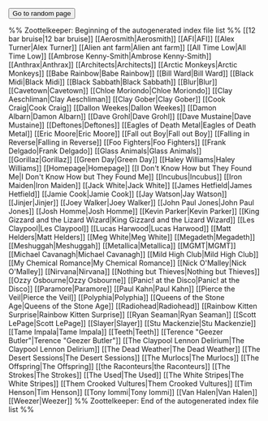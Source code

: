 <button id="go-to-random-page">Go to random page</button>

<script>
  let links = Array.from(document.querySelectorAll("a"));
  links.forEach(function(link) {
    link.style.display = "none !important";
  });

  document.getElementById("go-to-random-page").addEventListener("click", function() {
    let randomLink = links[Math.floor(Math.random() * links.length)].href;
    window.location.href = randomLink;
  });
</script>

%% Zoottelkeeper: Beginning of the autogenerated index file list  %%
 [[12 bar bruise|12 bar bruise]]
 [[Aerosmith|Aerosmith]]
 [[AFI|AFI]]
 [[Alex Turner|Alex Turner]]
 [[Alien ant farm|Alien ant farm]]
 [[All Time Low|All Time Low]]
 [[Ambrose Kenny-Smith|Ambrose Kenny-Smith]]
 [[Anthrax|Anthrax]]
 [[Architects|Architects]]
 [[Arctic Monkeys|Arctic Monkeys]]
 [[Babe Rainbow|Babe Rainbow]]
 [[Bill Ward|Bill Ward]]
 [[Black Midi|Black Midi]]
 [[Black Sabbath|Black Sabbath]]
 [[Blur|Blur]]
 [[Cavetown|Cavetown]]
 [[Chloe Moriondo|Chloe Moriondo]]
 [[Clay Aeschliman|Clay Aeschliman]]
 [[Clay Gober|Clay Gober]]
 [[Cook Craig|Cook Craig]]
 [[Dallon Weekes|Dallon Weekes]]
 [[Damon Albarn|Damon Albarn]]
 [[Dave Grohl|Dave Grohl]]
 [[Dave Mustaine|Dave Mustaine]]
 [[Deftones|Deftones]]
 [[Eagles of Death Metal|Eagles of Death Metal]]
 [[Eric Moore|Eric Moore]]
 [[Fall out Boy|Fall out Boy]]
 [[Falling in Reverse|Falling in Reverse]]
 [[Foo Fighters|Foo Fighters]]
 [[Frank Delgado|Frank Delgado]]
 [[Glass Animals|Glass Animals]]
 [[Gorillaz|Gorillaz]]
 [[Green Day|Green Day]]
 [[Haley Williams|Haley Williams]]
 [[Homepage|Homepage]]
 [[I Don't Know How but They Found Me|I Don't Know How but They Found Me]]
 [[Incubus|Incubus]]
 [[Iron Maiden|Iron Maiden]]
 [[Jack White|Jack White]]
 [[James Hetfield|James Hetfield]]
 [[Jamie Cook|Jamie Cook]]
 [[Jay Watson|Jay Watson]]
 [[Jinjer|Jinjer]]
 [[Joey Walker|Joey Walker]]
 [[John Paul Jones|John Paul Jones]]
 [[Josh Homme|Josh Homme]]
 [[Kevin Parker|Kevin Parker]]
 [[King Gizzard and the Lizard Wizard|King Gizzard and the Lizard Wizard]]
 [[Les Claypool|Les Claypool]]
 [[Lucas Harwood|Lucas Harwood]]
 [[Matt Helders|Matt Helders]]
 [[Meg White|Meg White]]
 [[Megadeth|Megadeth]]
 [[Meshuggah|Meshuggah]]
 [[Metallica|Metallica]]
 [[MGMT|MGMT]]
 [[Michael Cavanagh|Michael Cavanagh]]
 [[Mild High Club|Mild High Club]]
 [[My Chemical Romance|My Chemical Romance]]
 [[Nick O'Malley|Nick O'Malley]]
 [[Nirvana|Nirvana]]
 [[Nothing but Thieves|Nothing but Thieves]]
 [[Ozzy Osbourne|Ozzy Osbourne]]
 [[Panic! at the Disco|Panic! at the Disco]]
 [[Paramore|Paramore]]
 [[Paul Kahn|Paul Kahn]]
 [[Pierce the Veil|Pierce the Veil]]
 [[Polyphia|Polyphia]]
 [[Queens of the Stone Age|Queens of the Stone Age]]
 [[Radiohead|Radiohead]]
 [[Rainbow Kitten Surprise|Rainbow Kitten Surprise]]
 [[Ryan Seaman|Ryan Seaman]]
 [[Scott LePage|Scott LePage]]
 [[Slayer|Slayer]]
 [[Stu Mackenzie|Stu Mackenzie]]
 [[Tame Impala|Tame Impala]]
 [[Teeth|Teeth]]
 [[Terence "Geezer Butler"|Terence "Geezer Butler"]]
 [[The Claypool Lennon Delirium|The Claypool Lennon Delirium]]
 [[The Dead Weather|The Dead Weather]]
 [[The Desert Sessions|The Desert Sessions]]
 [[The Murlocs|The Murlocs]]
 [[The Offspring|The Offspring]]
 [[the Raconteurs|the Raconteurs]]
 [[The Strokes|The Strokes]]
 [[The Used|The Used]]
 [[The White Stripes|The White Stripes]]
 [[Them Crooked Vultures|Them Crooked Vultures]]
 [[Tim Henson|Tim Henson]]
 [[Tony Iommi|Tony Iommi]]
 [[Van Halen|Van Halen]]
 [[Weezer|Weezer]]
%% Zoottelkeeper: End of the autogenerated index file list  %%
